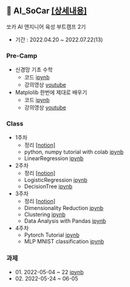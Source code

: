 ## 🚗 AI_SoCar [[상세내용]](https://github.com/kbjung/AI_SoCar)
쏘카 AI 엔지니어 육성 부트캠프 2기
+ 기간 : 2022.04.20 ~ 2022.07.22(13)

### Pre-Camp
+ 신경망 기초 수학
  - 코드 [ipynb](https://github.com/kbjung/AI_SoCar/blob/main/pre_camp/_2_%EC%8B%A0%EA%B2%BD%EB%A7%9D_%EA%B8%B0%EC%B4%88_%EC%88%98%ED%95%99.ipynb)
  - 강의영상 [youtube](https://www.youtube.com/watch?v=RZB6fwX_ixY&list=PLl9-sJD6_CLkLQrwICIebNIyBYOWxBPFW&index=3)
+ Matplolib 한번에 제대로 배우기 
  - 코드 [ipynb](https://github.com/kbjung/AI_SoCar/blob/main/pre_camp/_Matplotlib_%ED%95%9C%EB%B2%88%EC%97%90_%EC%A0%9C%EB%8C%80%EB%A1%9C_%EB%B0%B0%EC%9A%B0%EA%B8%B0.ipynb)
  - 강의영상 [youtube](https://www.youtube.com/watch?v=5DfACSYgP0U&list=PLl9-sJD6_CLkLQrwICIebNIyBYOWxBPFW&index=6&t=2456s)

### Class
+ 1주차
  - 정리 [[notion]](https://www.notion.so/01-AI-f06c3473629f48fcacde38184338ab10)
  - python, numpy tutorial with colab [ipynb](https://github.com/kbjung/AI_SoCar/blob/main/class/1%EC%A3%BC%EC%B0%A8/Chapter%201_%EC%8B%A4%EC%8A%B5%ED%8C%8C%EC%9D%BC/Lab%201-1.%20Python%2C%20NumPy.ipynb)
  - LinearRegression [ipynb](https://github.com/kbjung/AI_SoCar/blob/main/class/1%EC%A3%BC%EC%B0%A8/Chapter%201_%EC%8B%A4%EC%8A%B5%ED%8C%8C%EC%9D%BC/Lab%201-2.%20Linear%20Regression.ipynb)
+ 2주차
  - 정리 [[notion]](https://www.notion.so/02-46eed023c83c482bbcd3581ab39986d3)
  - LogisticRegression [ipynb](https://github.com/kbjung/AI_SoCar/blob/main/class/2%EC%A3%BC%EC%B0%A8/Chapter%202_%EC%8B%A4%EC%8A%B5%ED%8C%8C%EC%9D%BC/Lab%202-1.%20Logistic%20Regression.ipynb)
  - DecisionTree [ipynb](https://github.com/kbjung/AI_SoCar/blob/main/class/2%EC%A3%BC%EC%B0%A8/Chapter%202_%EC%8B%A4%EC%8A%B5%ED%8C%8C%EC%9D%BC/Lab%202-2.%20Decision%20Tree.ipynb)
+ 3주차
  - 정리 [[notion]](https://www.notion.so/03-576f03092a574dc1be7d4114c78e3176)
  - Dimensionality Reduction [ipynb](https://github.com/kbjung/AI_SoCar/blob/main/class/3%EC%A3%BC%EC%B0%A8/Ch3%20%EC%8B%A4%EC%8A%B5%ED%8C%8C%EC%9D%BC/3-2.%20Dimensionality%20Reduction.ipynb)
  - Clustering [ipynb](https://github.com/kbjung/AI_SoCar/blob/main/class/3%EC%A3%BC%EC%B0%A8/Ch3%20%EC%8B%A4%EC%8A%B5%ED%8C%8C%EC%9D%BC/3-3.%20Clustering.ipynb)
  - Data Analysis with Pandas [ipynb](https://github.com/kbjung/AI_SoCar/blob/main/class/3%EC%A3%BC%EC%B0%A8/Ch3%20%EC%8B%A4%EC%8A%B5%ED%8C%8C%EC%9D%BC/Lab%203.%20Data%20Analysis%20with%20Pandas.ipynb)
+ 4주차
  - Pytorch Tutorial [ipynb](https://github.com/kbjung/AI_SoCar/blob/main/class/4%EC%A3%BC%EC%B0%A8/Chapter%204_%EC%8B%A4%EC%8A%B5%ED%8C%8C%EC%9D%BC/Lab%204(1)_Pytorch%20Tutorial.ipynb)
  - MLP MNIST classification [ipynb](https://github.com/kbjung/AI_SoCar/blob/main/class/4%EC%A3%BC%EC%B0%A8/Chapter%204_%EC%8B%A4%EC%8A%B5%ED%8C%8C%EC%9D%BC/Lab%204(2)_MLP%20MNIST%20Classification.ipynb)

### 과제
+ 01\. 2022-05-04 ~ 22 [ipynb](https://github.com/kbjung/AI_SoCar/blob/main/class/assignment01/Assignment01(3).ipynb)
+ 02\. 2022-05-24 ~ 06-05 
